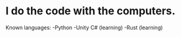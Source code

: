 # I do the code with the computers.
Known languages:
  -Python
  -Unity C# (learning)
  -Rust (learning)
